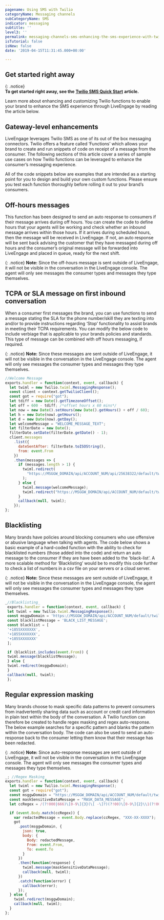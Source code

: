 ```yaml
---
pagename: Using SMS with Twilio
categoryName: Messaging channels
subCategoryName: SMS
indicator: messaging
subtitle: ''
level3: ''
permalink: messaging-channels-sms-enhancing-the-sms-experience-with-twilio.html
isTutorial: false
isNew: false
date: '2019-04-15T11:31:45.000+00:00'

---
```

## Get started right away

{: .notice}  
**To get started right away, see the** [**Twilio SMS Quick Start**](getting-started-twilio-sms-quick-start.html) **article.**

Learn more about enhancing and customizing Twilio functions to enable your brand to enhance the SMS experience through LiveEngage by reading the article below. 

## Gateway-level enhancements

LiveEngage leverages Twilio SMS as one of its out of the box messaging connectors. Twilio offers a feature called ‘Functions’ which allows your brand to create and run snippets of code on receipt of a message from the consumer. The following sections of this article cover a series of sample use cases on how Twilio functions can be leveraged to enhance the consumer’s messaging experience. 

All of the code snippets below are examples that are intended as a starting point for you to design and build your own custom functions. Please ensure you test each function thoroughly before rolling it out to your brand’s consumers.

## Off-hours messages

This function has been designed to send an auto response to consumers if their message arrives during off hours. You can create the code to define hours that your agents will be working and check whether an inbound message arrives within those hours. If it arrives during scheduled hours, then the message will be received in LiveEngage. If not, an auto response will be sent back advising the customer that they have messaged during off hours and the consumer’s original message will be forwarded into LiveEngage and placed in queue, ready for the next shift.

{: .notice}
**Note:** Since the off-hours message is sent outside of LiveEngage, it will not be visible in the conversation in the LiveEngage console. The agent will only see messages the consumer types and messages they type themselves.

## TCPA or SLA message on first inbound conversation

When a consumer first messages the brand, you can use functions to send a message stating the SLA for the phone number/skill they are texting into and/or to provide instructions regarding ‘Stop’ functionality to assist brands in meeting their TCPA requirements. You can modify the below code to include verbiage that is applicable to your brands policies and standards. This type of message can be combined with off hours messaging, if required.

{: .notice}
**Note:** Since these messages are sent outside of LiveEngage, it will not be visible in the conversation in the LiveEngage console. The agent will only see messages the consumer types and messages they type themselves.

```javascript
//Welcome Message
exports.handler = function(context, event, callback) {
  let twiml = new Twilio.twiml.MessagingResponse();
  const client = context.getTwilioClient();
  const got = require("got");
  let tdiff = new Date().getTimezoneOffset();
  let off = 600 - tdiff; /*offset hours x 60 mins*/
  let now = new Date().setHours(new Date().getHours() + off / 60);
  let h = new Date(now).getHours();
  let d = new Date(now).getDay();
  let welcomeMessage = "WELCOME_MESSAGE_TEXT";
  let filterDate = new Date();
  filterDate.setDate(filterDate.getDate() - 1);
  client.messages
    .list({
      dateSentAfter: filterDate.toISOString(),
      from: event.From
    })
    .then(messages => {
      if (messages.length > 1) {
        twiml.redirect(
          "https://MSGGW_DOMAIN/api/ACCOUNT_NUM/api/25638322/default/twilio"
        );
      } else {
        twiml.message(welcomeMessage);
        twiml.redirect("https://MSGGW_DOMAIN/api/ACCOUNT_NUM/default/twilio");
      }
      callback(null, twiml);
    });
};
```

## Blacklisting

Many brands have policies around blocking consumers who use offensive or abusive language when talking with agents. The code below shows a basic example of a hard-coded function with the ability to check for blacklisted numbers (those added into the code) and return an auto message to the consumer if they are have been added to the 'black-list'. A more scalable method for ‘Blacklisting’ would be to modify this code further to check a list of numbers in a csv file on your servers or a cloud server.

{: .notice}
**Note:** Since these messages are sent outside of LiveEngage, it will not be visible in the conversation in the LiveEngage console, the agent will only see messages the consumer types and messages they type themselves.

```javascript
_//Blacklisting_
 exports.handler = function(context, event, callback) {
 let twiml = new Twilio.twiml.MessagingResponse();
 const msggwDomain = 'https://MSGGW_DOMAIN/api/ACCOUNT_NUM/default/twilio';
 const blacklistMessage = 'BLACK_LIST_MESSAGE';
 const blacklist = [
 '+1855XXXXXXX',
 '+1855XXXXXXX',
 '+1855XXXXXXX'
 ];

 if (blacklist.includes(event.From)) {
 twiml.message(blacklistMessage);
 } else {
 twiml.redirect(msggwDomain);
 }
 callback(null, twiml);
 };
```

## Regular expression masking

Many brands choose to mask specific data patterns to prevent consumers from inadvertently sharing data such as account or credit card information in plain text within the body of the conversation. A Twilio function can therefore be created to handle regex masking and regex auto-response. The below example searches for a specific pattern and blanks the pattern within the conversation body. The code can also be used to send an auto-response back to the consumer letting them know that their message has been redacted.

{: .notice}
**Note:** Since auto-response messages are sent outside of LiveEngage, it will not be visible in the conversation in the LiveEngage console. The agent will only see messages the consumer types and messages they type themselves.

```javascript
_; //Regex Masking_
exports.handler = function(context, event, callback) {
  let twiml = new Twilio.twiml.MessagingResponse();
  const got = require("got");
  const msggwDomain = "https://MSGGW_DOMAIN/api/ACCOUNT_NUM/default/twilio";
  const maskSensitiveDataMessage = "MASK_DATA_MESSAGE";
  let ccRegex = /(?!000|666)\[0-9\]{3}(\[ -\]?)(?!00)\[0-9\]{2}\\1(?!0000)\[0-9\]{4}$/gi;

  if (event.Body.match(ccRegex)) {
    var redactedMessage = event.Body.replace(ccRegex, "XXX-XX-XXXX");
    got
      .post(msggwDomain, {
        json: true,
        body: {
          Body: redactedMessage,
          From: event.From,
          To: event.To
        }
      })
      .then(function(response) {
        twiml.message(maskSensitiveDataMessage);
        callback(null, twiml);
      })
      .catch(function(error) {
        callback(error);
      });
  } else {
    twiml.redirect(msggwDomain);
    callback(null, twiml);
  }
};
```